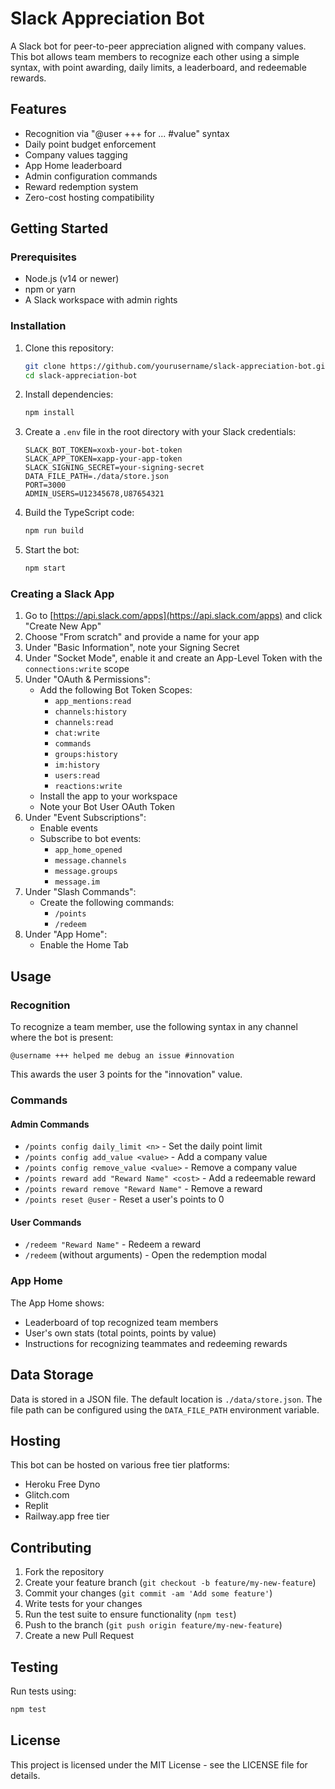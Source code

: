 # Slack Appreciation Bot

A Slack bot for peer-to-peer appreciation aligned with company values. This bot allows team members to recognize each other using a simple syntax, with point awarding, daily limits, a leaderboard, and redeemable rewards.

## Features

- Recognition via "@user +++ for ... #value" syntax
- Daily point budget enforcement
- Company values tagging
- App Home leaderboard
- Admin configuration commands
- Reward redemption system
- Zero-cost hosting compatibility

## Getting Started

### Prerequisites

- Node.js (v14 or newer)
- npm or yarn
- A Slack workspace with admin rights

### Installation

1. Clone this repository:
   ```bash
   git clone https://github.com/yourusername/slack-appreciation-bot.git
   cd slack-appreciation-bot
   ```

2. Install dependencies:
   ```bash
   npm install
   ```

3. Create a `.env` file in the root directory with your Slack credentials:
   ```
   SLACK_BOT_TOKEN=xoxb-your-bot-token
   SLACK_APP_TOKEN=xapp-your-app-token
   SLACK_SIGNING_SECRET=your-signing-secret
   DATA_FILE_PATH=./data/store.json
   PORT=3000
   ADMIN_USERS=U12345678,U87654321
   ```

4. Build the TypeScript code:
   ```bash
   npm run build
   ```

5. Start the bot:
   ```bash
   npm start
   ```

### Creating a Slack App

1. Go to [https://api.slack.com/apps](https://api.slack.com/apps) and click "Create New App"
2. Choose "From scratch" and provide a name for your app
3. Under "Basic Information", note your Signing Secret
4. Under "Socket Mode", enable it and create an App-Level Token with the `connections:write` scope
5. Under "OAuth & Permissions":
   - Add the following Bot Token Scopes:
     - `app_mentions:read`
     - `channels:history`
     - `channels:read`
     - `chat:write`
     - `commands`
     - `groups:history`
     - `im:history`
     - `users:read`
     - `reactions:write`
   - Install the app to your workspace
   - Note your Bot User OAuth Token
6. Under "Event Subscriptions":
   - Enable events
   - Subscribe to bot events:
     - `app_home_opened`
     - `message.channels`
     - `message.groups`
     - `message.im`
7. Under "Slash Commands":
   - Create the following commands:
     - `/points`
     - `/redeem`
8. Under "App Home":
   - Enable the Home Tab

## Usage

### Recognition

To recognize a team member, use the following syntax in any channel where the bot is present:

```
@username +++ helped me debug an issue #innovation
```

This awards the user 3 points for the "innovation" value.

### Commands

#### Admin Commands

- `/points config daily_limit <n>` - Set the daily point limit
- `/points config add_value <value>` - Add a company value
- `/points config remove_value <value>` - Remove a company value
- `/points reward add "Reward Name" <cost>` - Add a redeemable reward
- `/points reward remove "Reward Name"` - Remove a reward
- `/points reset @user` - Reset a user's points to 0

#### User Commands

- `/redeem "Reward Name"` - Redeem a reward
- `/redeem` (without arguments) - Open the redemption modal

### App Home

The App Home shows:

- Leaderboard of top recognized team members
- User's own stats (total points, points by value)
- Instructions for recognizing teammates and redeeming rewards

## Data Storage

Data is stored in a JSON file. The default location is `./data/store.json`. The file path can be configured using the `DATA_FILE_PATH` environment variable.

## Hosting

This bot can be hosted on various free tier platforms:

- Heroku Free Dyno
- Glitch.com
- Replit
- Railway.app free tier

## Contributing

1. Fork the repository
2. Create your feature branch (`git checkout -b feature/my-new-feature`)
3. Commit your changes (`git commit -am 'Add some feature'`)
4. Write tests for your changes
5. Run the test suite to ensure functionality (`npm test`)
6. Push to the branch (`git push origin feature/my-new-feature`)
7. Create a new Pull Request

## Testing

Run tests using:

```bash
npm test
```

## License

This project is licensed under the MIT License - see the LICENSE file for details.